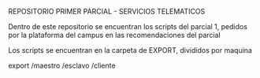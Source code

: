 REPOSITORIO PRIMER PARCIAL - SERVICIOS TELEMATICOS

Dentro de este repositorio se encuentran los scripts del parcial 1, pedidos por la plataforma del campus en las recomendaciones del parcial

Los scripts se encuentran en la carpeta de EXPORT, divididos por maquina

export
  /maestro
  /esclavo
  /cliente
